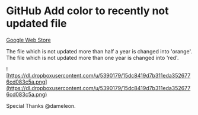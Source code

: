 
# GitHub Add color to recently not updated file

[Google Web Store](https://chrome.google.com/webstore/detail/gnlanakllhhldoneeennbednopiaadld/publish-accepted?hl=ja&authuser=1)

The file which is not updated more than half a year is changed into 'orange'.   
The file which is not updated more than one year is changed into 'red'.

![https://dl.dropboxusercontent.com/u/5390179/15dc8419d7b311eda3526776cd083c5a.png](https://dl.dropboxusercontent.com/u/5390179/15dc8419d7b311eda3526776cd083c5a.png)

Special Thanks @dameleon.
